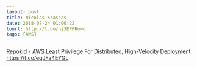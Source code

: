 ```yaml
---
layout: post
title: Nicolas Krassas
date: 2018-07-24 01:00:22
tourl: http://t.co/nj3EPPRowo
tags: [AWS]
---
```

Repokid - AWS Least Privilege For Distributed, High-Velocity Deployment https://t.co/eqJFa4EYGL